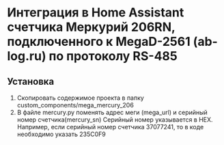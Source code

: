 # Интеграция в Home Assistant счетчика Меркурий 206RN, подключенного к  MegaD-2561 (ab-log.ru) по протоколу RS-485


## **Установка**
1. Скопировать содержимое проекта в папку custom_components/mega_mercury_206
2. В файле mercury.py поменять адрес меги (mega_url) и  серийный номер счетчика(mercury_sn)
Серийный номер указывается в HEX. Например, если серийный номер счетчика  37077241,  то в  коде необходимо указать 235C0F9


